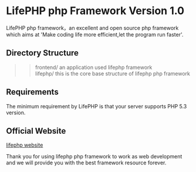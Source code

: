 # LifePHP php Framework Version 1.0
LifePHP php framework，an excellent and open source php framework which aims at 'Make coding life more efficient,let the program run faster'.

## Directory Structure
>>   frontend/            an application used lifephp framework<br>
>>   lifephp/              this is the core base structure of lifephp php framework

## Requirements
The minimum requirement by LifePHP  is that your server supports PHP 5.3 version.

## Official Website
[lifephp website](http://www.lifephp.net)

Thank you for using lifephp php framework to work as web development and we will provide you with the best framework resource 
forever.







